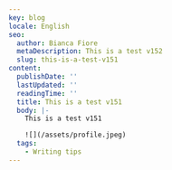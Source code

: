 ```yaml
---
key: blog
locale: English
seo:
  author: Bianca Fiore
  metaDescription: This is a test v152
  slug: this-is-a-test-v151
content:
  publishDate: ''
  lastUpdated: ''
  readingTime: ''
  title: This is a test v151
  body: |-
    This is a test v151

    ![](/assets/profile.jpeg)
  tags:
    - Writing tips
---
```

